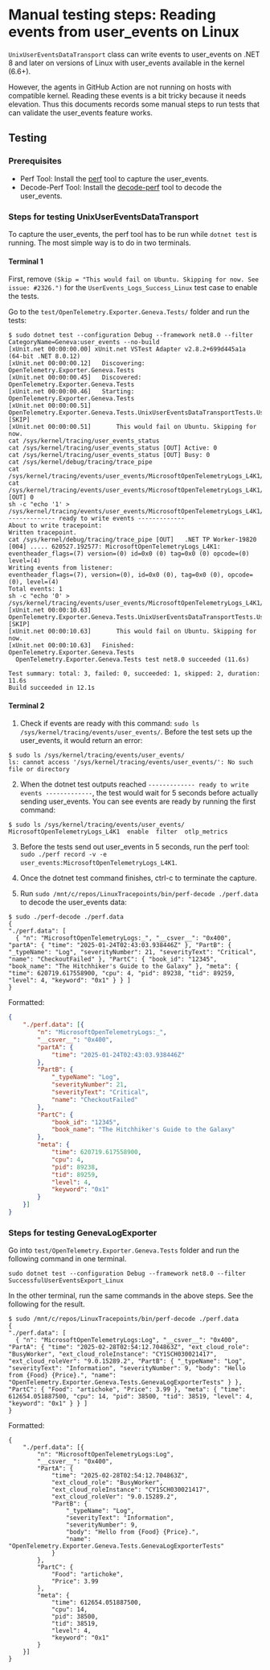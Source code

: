 # Manual testing steps: Reading events from user_events on Linux

`UnixUserEventsDataTransport` class can write events to user_events on .NET 8
and later on versions of Linux with user_events available in the kernel (6.6+).

However, the agents in GitHub Action are not running on hosts with compatible kernel.
Reading these events is a bit tricky because it needs elevation. Thus this
documents records some manual steps to run tests that can validate the
user_events feature works.

## Testing

### Prerequisites

* Perf Tool: Install the [perf](https://perf.wiki.kernel.org/index.php/Main_Page) tool to capture the user_events.
* Decode-Perf Tool: Install the [decode-perf](https://github.com/microsoft/LinuxTracepoints/tree/main/libeventheader-decode-cpp/tools) tool to decode the user_events.

### Steps for testing UnixUserEventsDataTransport

To capture the user_events, the perf tool has to be run while `dotnet test` is running. The most simple way is to do in two terminals.

#### Terminal 1

First, remove `(Skip = "This would fail on Ubuntu. Skipping for now. See issue:
#2326.")` for the `UserEvents_Logs_Success_Linux` test case to enable the tests.

Go to the `test/OpenTelemetry.Exporter.Geneva.Tests/` folder and run the tests:

```
$ sudo dotnet test --configuration Debug --framework net8.0 --filter CategoryName=Geneva:user_events --no-build
[xUnit.net 00:00:00.00] xUnit.net VSTest Adapter v2.8.2+699d445a1a (64-bit .NET 8.0.12)
[xUnit.net 00:00:00.12]   Discovering: OpenTelemetry.Exporter.Geneva.Tests
[xUnit.net 00:00:00.45]   Discovered:  OpenTelemetry.Exporter.Geneva.Tests
[xUnit.net 00:00:00.46]   Starting:    OpenTelemetry.Exporter.Geneva.Tests
[xUnit.net 00:00:00.51]     OpenTelemetry.Exporter.Geneva.Tests.UnixUserEventsDataTransportTests.UserEvents_Enabled_Success_Linux [SKIP]
[xUnit.net 00:00:00.51]       This would fail on Ubuntu. Skipping for now.
cat /sys/kernel/tracing/user_events_status
cat /sys/kernel/tracing/user_events_status [OUT] Active: 0
cat /sys/kernel/tracing/user_events_status [OUT] Busy: 0
cat /sys/kernel/debug/tracing/trace_pipe
cat /sys/kernel/tracing/events/user_events/MicrosoftOpenTelemetryLogs_L4K1/enable
cat /sys/kernel/tracing/events/user_events/MicrosoftOpenTelemetryLogs_L4K1/enable [OUT] 0
sh -c "echo '1' > /sys/kernel/tracing/events/user_events/MicrosoftOpenTelemetryLogs_L4K1/enable"
------------- ready to write events -------------
About to write tracepoint:
Written tracepoint.
cat /sys/kernel/debug/tracing/trace_pipe [OUT]   .NET TP Worker-19820   [004] ..... 620527.192577: MicrosoftOpenTelemetryLogs_L4K1: eventheader_flags=(7) version=(0) id=0x0 (0) tag=0x0 (0) opcode=(0) level=(4)
Writing events from listener:
eventheader_flags=(7), version=(0), id=0x0 (0), tag=0x0 (0), opcode=(0), level=(4)
Total events: 1
sh -c "echo '0' > /sys/kernel/tracing/events/user_events/MicrosoftOpenTelemetryLogs_L4K1/enable"
[xUnit.net 00:00:10.63]     OpenTelemetry.Exporter.Geneva.Tests.UnixUserEventsDataTransportTests.UserEvents_Disabled_Success_Linux [SKIP]
[xUnit.net 00:00:10.63]       This would fail on Ubuntu. Skipping for now.
[xUnit.net 00:00:10.63]   Finished:    OpenTelemetry.Exporter.Geneva.Tests
  OpenTelemetry.Exporter.Geneva.Tests test net8.0 succeeded (11.6s)

Test summary: total: 3, failed: 0, succeeded: 1, skipped: 2, duration: 11.6s
Build succeeded in 12.1s
```

#### Terminal 2

1. Check if events are ready with this command: `sudo ls /sys/kernel/tracing/events/user_events/`. Before the test sets up the user_events, it would return an error:

```
$ sudo ls /sys/kernel/tracing/events/user_events/
ls: cannot access '/sys/kernel/tracing/events/user_events/': No such file or directory
```

2. When the dotnet test outputs reached `------------- ready to write events -------------`, the test would wait for 5 seconds before actually sending user_events. You can see events are ready by running the first command:

```
$ sudo ls /sys/kernel/tracing/events/user_events/
MicrosoftOpenTelemetryLogs_L4K1  enable  filter  otlp_metrics
```

3. Before the tests send out user_events in 5 seconds, run the perf tool: `sudo ./perf record -v -e user_events:MicrosoftOpenTelemetryLogs_L4K1`.

5. Once the dotnet test command finishes, ctrl-c to terminate the capture.

6. Run `sudo /mnt/c/repos/LinuxTracepoints/bin/perf-decode ./perf.data` to decode the user_events data:

```
$ sudo ./perf-decode ./perf.data
{
"./perf.data": [
  { "n": "MicrosoftOpenTelemetryLogs:_", "__csver__": "0x400", "partA": { "time": "2025-01-24T02:43:03.938446Z" }, "PartB": { "_typeName": "Log", "severityNumber": 21, "severityText": "Critical", "name": "CheckoutFailed" }, "PartC": { "book_id": "12345", "book_name": "The Hitchhiker's Guide to the Galaxy" }, "meta": { "time": 620719.617558900, "cpu": 4, "pid": 89238, "tid": 89259, "level": 4, "keyword": "0x1" } } ]
}
```

Formatted:

```json
{
    "./perf.data": [{
        "n": "MicrosoftOpenTelemetryLogs:_",
        "__csver__": "0x400",
        "partA": {
            "time": "2025-01-24T02:43:03.938446Z"
        },
        "PartB": {
            "_typeName": "Log",
            "severityNumber": 21,
            "severityText": "Critical",
            "name": "CheckoutFailed"
        },
        "PartC": {
            "book_id": "12345",
            "book_name": "The Hitchhiker's Guide to the Galaxy"
        },
        "meta": {
            "time": 620719.617558900,
            "cpu": 4,
            "pid": 89238,
            "tid": 89259,
            "level": 4,
            "keyword": "0x1"
        }
    }]
}
```

### Steps for testing GenevaLogExporter

Go into `test/OpenTelemetry.Exporter.Geneva.Tests` folder
and run the following command in one terminal.

```
sudo dotnet test --configuration Debug --framework net8.0 --filter SuccessfulUserEventsExport_Linux
```

In the other terminal, run the same commands in the above steps. See the following for the result.

```
$ sudo /mnt/c/repos/LinuxTracepoints/bin/perf-decode ./perf.data
{
"./perf.data": [
  { "n": "MicrosoftOpenTelemetryLogs:Log", "__csver__": "0x400", "PartA": { "time": "2025-02-28T02:54:12.704863Z", "ext_cloud_role": "BusyWorker", "ext_cloud_roleInstance": "CY1SCH030021417", "ext_cloud_roleVer": "9.0.15289.2", "PartB": { "_typeName": "Log", "severityText": "Information", "severityNumber": 9, "body": "Hello from {Food} {Price}.", "name": "OpenTelemetry.Exporter.Geneva.Tests.GenevaLogExporterTests" } }, "PartC": { "Food": "artichoke", "Price": 3.99 }, "meta": { "time": 612654.051887500, "cpu": 14, "pid": 38500, "tid": 38519, "level": 4, "keyword": "0x1" } } ]
}
```

Formatted:

```
{
    "./perf.data": [{
        "n": "MicrosoftOpenTelemetryLogs:Log",
        "__csver__": "0x400",
        "PartA": {
            "time": "2025-02-28T02:54:12.704863Z",
            "ext_cloud_role": "BusyWorker",
            "ext_cloud_roleInstance": "CY1SCH030021417",
            "ext_cloud_roleVer": "9.0.15289.2",
            "PartB": {
                "_typeName": "Log",
                "severityText": "Information",
                "severityNumber": 9,
                "body": "Hello from {Food} {Price}.",
                "name": "OpenTelemetry.Exporter.Geneva.Tests.GenevaLogExporterTests"
            }
        },
        "PartC": {
            "Food": "artichoke",
            "Price": 3.99
        },
        "meta": {
            "time": 612654.051887500,
            "cpu": 14,
            "pid": 38500,
            "tid": 38519,
            "level": 4,
            "keyword": "0x1"
        }
    }]
}
```
